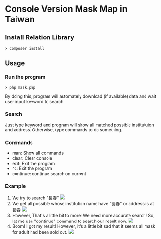 # Console Version Mask Map in Taiwan
## Install Relation Library
```shell
> composer install
```
## Usage
### Run the program
```shell
> php mask.php
```
By doing this, program will automately download (if available) data and wait user input keyword to search.
### Search
Just type keyword and program will show all matched possible institutuion and address.
Otherwise, type commands to do something.
### Commands
* man: Show all commands
* clear: Clear console
* exit: Exit the program
* ^c: Exit the program
* continue: continue search on current
### Example
1. We try to search "長春"
   ![](https://i.imgur.com/osLOGmG.png)
2. We get all possible whose institution name have "長春" or address is at 長春
   ![](https://i.imgur.com/RCvxX9B.png)
3. However, That's a little bit to more!
   We need more accurate search!
   So, let me use "continue" command to search our result now.
   ![](https://i.imgur.com/sjlCPdi.png)
4. Boom! I got my result!
   However, it's a little bit sad that it seems all mask for adult had been sold out.
   ![](https://i.imgur.com/5CkSgyh.png)
